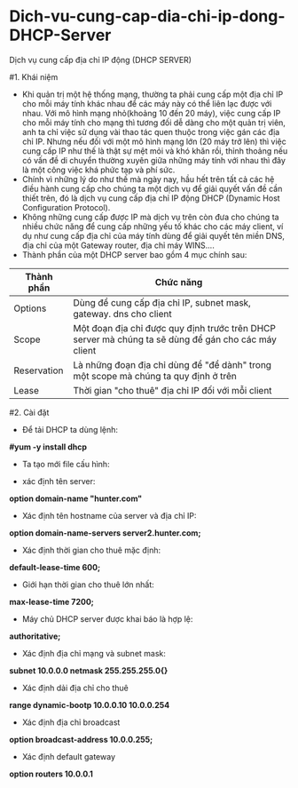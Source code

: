 # Dich-vu-cung-cap-dia-chi-ip-dong-DHCP-Server
Dịch vụ cung cấp địa chỉ IP động (DHCP SERVER)


#1. Khái niệm

- Khi quản trị một hệ thống mạng, thường ta phải cung cấp một địa chỉ IP cho mỗi máy tính khác nhau để các máy này có thể liên lạc được với nhau. Với mô hình mạng nhỏ(khoảng 10 đến 20 máy), việc cung cấp IP cho mỗi máy tính cho mạng thì tương đối dễ dàng cho một quản trị viên, anh ta chỉ việc sử dụng vài thao tác quen thuộc trong việc gán các địa chỉ IP. Nhưng nếu đối với một mô hình mạng lớn (20 máy trở lên) thì việc cung cấp IP như thế là thật sự mệt mỏi và khó khăn rồi, thỉnh thoảng nếu có vấn đề di chuyển thường xuyên giữa những máy tính với nhau thì đây là một công việc khá phức tạp và phí sức.
- Chính vì những lý do như thế mà ngày nay, hầu hết trên tất cả các hệ điều hành cung cấp cho chúng ta một dịch vụ để giải quyết vấn đề cần thiết trên, đó là dịch vụ cung cấp địa chỉ IP động DHCP (Dynamic Host Configuration Protocol).
- Không những cung cấp được IP mà dịch vụ trên còn đưa cho chúng ta nhiều chức năng để cung cấp những yếu tố khác cho các máy client, ví dụ như cung cấp địa chỉ của máy tính dùng để giải quyết tên miền DNS, địa chỉ của một Gateway router, địa chỉ máy WINS....
- Thành phần của một DHCP server bao gồm 4 mục chính sau:

| Thành phần | Chức năng |
|------------|-----------|
| Options | Dùng để cung cấp địa chỉ IP, subnet mask, gateway. dns cho client |
| Scope | Một đoạn địa chỉ được quy định trước trên DHCP server mà chúng ta sẽ dùng để gán cho các máy client |
| Reservation | Là những đoạn địa chỉ dùng để "để dành" trong một scope mà chúng ta quy định ở trên |
| Lease | Thời gian "cho thuê" địa chỉ IP đối với mỗi client |

#2. Cài đặt

- Để tải DHCP ta dùng lệnh:

**#yum -y install dhcp**

- Ta tạo mới file cấu hình:

- xác định tên server: 

**option domain-name "hunter.com"**

- Xác định tên hostname của server và địa chỉ IP:

**option domain-name-servers server2.hunter.com;**

- Xác định thời gian cho thuê mặc định:

**default-lease-time 600;**

- Giới hạn thời gian cho thuê lớn nhất:

**max-lease-time 7200;**

- Máy chủ DHCP server được khai báo là hợp lệ:

**authoritative;**

- Xác định địa chỉ mạng và subnet mask:

**subnet 10.0.0.0 netmask 255.255.255.0{}**

- Xác định dải địa chỉ cho thuê

**range dynamic-bootp 10.0.0.10 10.0.0.254**

- Xác định địa chỉ broadcast

**option broadcast-address 10.0.0.255;**

- Xác định default gateway

**option routers 10.0.0.1**

